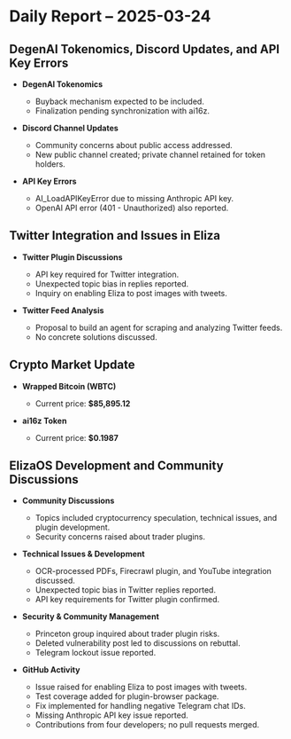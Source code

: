 # Daily Report – 2025-03-24

## DegenAI Tokenomics, Discord Updates, and API Key Errors

- **DegenAI Tokenomics**  
  - Buyback mechanism expected to be included.  
  - Finalization pending synchronization with ai16z.  

- **Discord Channel Updates**  
  - Community concerns about public access addressed.  
  - New public channel created; private channel retained for token holders.  

- **API Key Errors**  
  - AI_LoadAPIKeyError due to missing Anthropic API key.  
  - OpenAI API error (401 - Unauthorized) also reported.  

## Twitter Integration and Issues in Eliza

- **Twitter Plugin Discussions**  
  - API key required for Twitter integration.  
  - Unexpected topic bias in replies reported.  
  - Inquiry on enabling Eliza to post images with tweets.  

- **Twitter Feed Analysis**  
  - Proposal to build an agent for scraping and analyzing Twitter feeds.  
  - No concrete solutions discussed.  

## Crypto Market Update

- **Wrapped Bitcoin (WBTC)**  
  - Current price: **$85,895.12**  

- **ai16z Token**  
  - Current price: **$0.1987**  

## ElizaOS Development and Community Discussions

- **Community Discussions**  
  - Topics included cryptocurrency speculation, technical issues, and plugin development.  
  - Security concerns raised about trader plugins.  

- **Technical Issues & Development**  
  - OCR-processed PDFs, Firecrawl plugin, and YouTube integration discussed.  
  - Unexpected topic bias in Twitter replies reported.  
  - API key requirements for Twitter plugin confirmed.  

- **Security & Community Management**  
  - Princeton group inquired about trader plugin risks.  
  - Deleted vulnerability post led to discussions on rebuttal.  
  - Telegram lockout issue reported.  

- **GitHub Activity**  
  - Issue raised for enabling Eliza to post images with tweets.  
  - Test coverage added for plugin-browser package.  
  - Fix implemented for handling negative Telegram chat IDs.  
  - Missing Anthropic API key issue reported.  
  - Contributions from four developers; no pull requests merged.  
